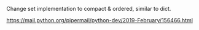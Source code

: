 Change set implementation to compact & ordered, similar to dict.

https://mail.python.org/pipermail/python-dev/2019-February/156466.html
